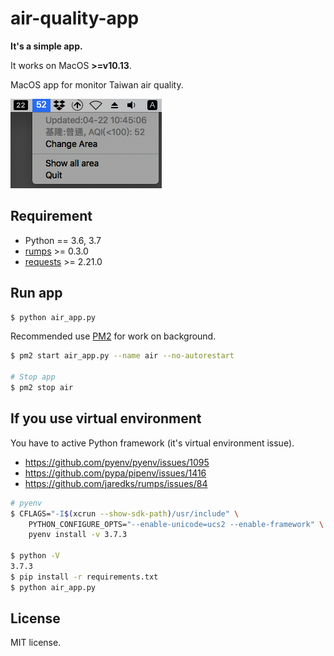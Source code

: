 # air-quality-app
**It's a simple app.**

It works on MacOS **>=v10.13**.

MacOS app for monitor Taiwan air quality.

![Example](./data/screenshot.png)

## Requirement
  * Python == 3.6, 3.7
  * [rumps](https://github.com/jaredks/rumps) >= 0.3.0
  * [requests](https://github.com/requests/requests) >= 2.21.0

## Run app
```bash
$ python air_app.py
```

Recommended use [PM2](https://github.com/Unitech/PM2) for work on background.

```bash
$ pm2 start air_app.py --name air --no-autorestart

# Stop app
$ pm2 stop air
```

## If you use virtual environment
You have to active Python framework (it's virtual environment issue).
  * https://github.com/pyenv/pyenv/issues/1095
  * https://github.com/pypa/pipenv/issues/1416
  * https://github.com/jaredks/rumps/issues/84

```bash
# pyenv
$ CFLAGS="-I$(xcrun --show-sdk-path)/usr/include" \
    PYTHON_CONFIGURE_OPTS="--enable-unicode=ucs2 --enable-framework" \
    pyenv install -v 3.7.3

$ python -V
3.7.3
$ pip install -r requirements.txt
$ python air_app.py
```

## License
MIT license.
